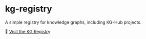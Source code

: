 # kg-registry

A simple registry for knowledge graphs, including KG-Hub projects.  

🔗 [Visit the KG Registry](https://kghub.org/kg-registry/)
